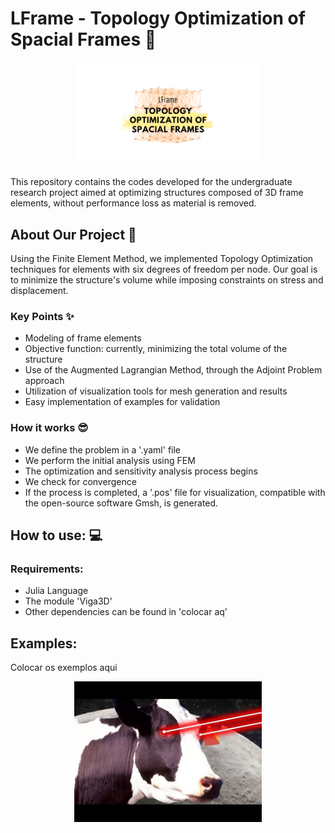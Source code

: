 # LFrame - Topology Optimization of Spacial Frames 📐

<p align="center">
<img src="./docs/titulo.png"  width="300">
</p>

This repository contains the codes developed for the undergraduate research project aimed at optimizing structures composed of 3D frame elements, without performance loss as material is removed.

## About Our Project :rocket:

Using the Finite Element Method, we implemented Topology Optimization techniques for elements with six degrees of freedom per node. Our goal is to minimize the structure's volume while imposing constraints on stress and displacement.

### Key Points :sparkles:

- Modeling of frame elements
- Objective function: currently, minimizing the total volume of the structure
- Use of the Augmented Lagrangian Method, through the Adjoint Problem approach
- Utilization of visualization tools for mesh generation and results
- Easy implementation of examples for validation

### How it works :sunglasses:

  - We define the problem in a '.yaml' file
  - We perform the initial analysis using FEM
  - The optimization and sensitivity analysis process begins
  - We check for convergence
  - If the process is completed, a '.pos' file for visualization, compatible with the open-source software Gmsh, is generated.

## How to use: :computer:
### Requirements:
- Julia Language
- The module 'Viga3D'
- Other dependencies can be found in 'colocar aq'

## Examples:
Colocar os exemplos aqui

<p align="center">
<img src="./docs/beam.jpeg"  width="300">
</p>
 
